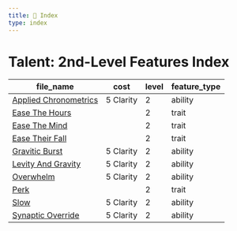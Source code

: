 ```yaml
---
title: 📑 Index
type: index
---
```


# Talent: 2nd-Level Features Index

| file_name                                        | cost      | level | feature_type |
| ------------------------------------------------ | --------- | ----- | ------------ |
| [Applied Chronometrics](Applied%20Chronometrics) | 5 Clarity | 2     | ability      |
| [Ease The Hours](Ease%20The%20Hours)             |           | 2     | trait        |
| [Ease The Mind](Ease%20The%20Mind)               |           | 2     | trait        |
| [Ease Their Fall](Ease%20Their%20Fall)           |           | 2     | trait        |
| [Gravitic Burst](Gravitic%20Burst)               | 5 Clarity | 2     | ability      |
| [Levity And Gravity](Levity%20And%20Gravity)     | 5 Clarity | 2     | ability      |
| [Overwhelm](Overwhelm)                           | 5 Clarity | 2     | ability      |
| [Perk](Perk)                                     |           | 2     | trait        |
| [Slow](Slow)                                     | 5 Clarity | 2     | ability      |
| [Synaptic Override](Synaptic%20Override)         | 5 Clarity | 2     | ability      |
